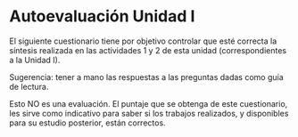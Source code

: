 # Autoevaluación Unidad I

El siguiente cuestionario tiene por objetivo controlar que esté correcta la síntesis realizada en las actividades 1 y 2 de esta unidad (correspondientes a la Unidad I). 

Sugerencia: tener a mano las respuestas a las preguntas dadas como guía de lectura. 

Esto NO es una evaluación. El puntaje que se obtenga de este cuestionario, les sirve como indicativo para saber si los trabajos realizados, y disponibles para su estudio posterior, están correctos. 
